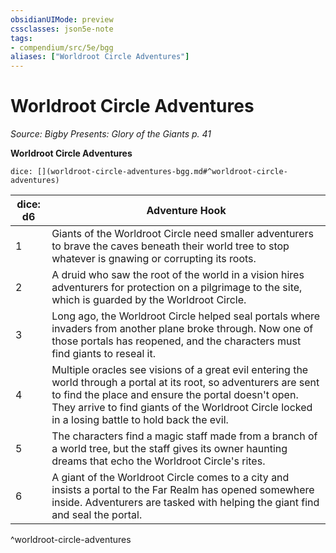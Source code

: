 ```yaml
---
obsidianUIMode: preview
cssclasses: json5e-note
tags:
- compendium/src/5e/bgg
aliases: ["Worldroot Circle Adventures"]
---
```

# Worldroot Circle Adventures
*Source: Bigby Presents: Glory of the Giants p. 41* 

**Worldroot Circle Adventures**

`dice: [](worldroot-circle-adventures-bgg.md#^worldroot-circle-adventures)`

| dice: d6 | Adventure Hook |
|----------|----------------|
| 1 | Giants of the Worldroot Circle need smaller adventurers to brave the caves beneath their world tree to stop whatever is gnawing or corrupting its roots. |
| 2 | A druid who saw the root of the world in a vision hires adventurers for protection on a pilgrimage to the site, which is guarded by the Worldroot Circle. |
| 3 | Long ago, the Worldroot Circle helped seal portals where invaders from another plane broke through. Now one of those portals has reopened, and the characters must find giants to reseal it. |
| 4 | Multiple oracles see visions of a great evil entering the world through a portal at its root, so adventurers are sent to find the place and ensure the portal doesn't open. They arrive to find giants of the Worldroot Circle locked in a losing battle to hold back the evil. |
| 5 | The characters find a magic staff made from a branch of a world tree, but the staff gives its owner haunting dreams that echo the Worldroot Circle's rites. |
| 6 | A giant of the Worldroot Circle comes to a city and insists a portal to the Far Realm has opened somewhere inside. Adventurers are tasked with helping the giant find and seal the portal. |
^worldroot-circle-adventures